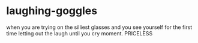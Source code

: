 # laughing-goggles
when you are trying on the silliest glasses and you see yourself for the first time letting out the laugh until you cry moment.  PRICELESS
